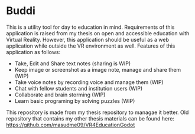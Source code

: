 # Buddi
This is a utility tool for day to education in mind. Requirements of this application is raised from my thesis on open and accessible education with Virtual Reality.
However, this application should be useful as a web application while outside the VR environment as well. Features of this application as follows:
- Take, Edit and Share text notes (sharing is WIP)
- Keep image or screenshot as a image note, manage and share them (WIP)
- Take voice notes by recording voice and manage them (WIP)
- Chat with fellow students and institution users (WIP)
- Collaborate and brain storming (WIP)
- Learn basic programing by solving puzzles (WIP)

This repository is made from my thesis repository to managae it better. Old repository that contains my other thesis materials can be found here: https://github.com/masudme09/VR4EducationGodot
